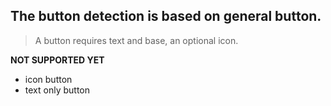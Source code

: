 ## The button detection is based on general button.
> A button requires text and base, an optional icon.

**NOT SUPPORTED YET**
 - icon button
 - text only button
